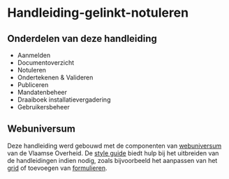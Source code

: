 # Handleiding-gelinkt-notuleren

## Onderdelen van deze handleiding

* Aanmelden
* Documentoverzicht
* Notuleren
* Ondertekenen & Valideren
* Publiceren
* Mandatenbeheer
* Draaiboek installatievergadering
* Gebruikersbeheer

## Webuniversum

Deze handleiding werd gebouwd met de componenten van [webuniversum](https://overheid.vlaanderen.be/webuniversum/) van de Vlaamse Overheid. De [style guide](https://overheid.vlaanderen.be/webuniversum/v3/documentation) biedt hulp bij het uitbreiden van de handleidingen indien nodig, zoals bijvoorbeeld het aanpassen van het [grid](https://overheid.vlaanderen.be/webuniversum/v3/documentation/grid) of toevoegen van [formulieren](https://overheid.vlaanderen.be/webuniversum/v3/documentation/forms).

